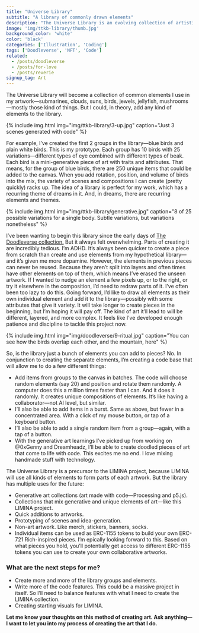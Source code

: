 ```yaml
---
title: "Universe Library"
subtitle: "A library of commonly drawn elements"
description: "The Universe Library is an evolving collection of artistic elements, including submarines, birds, and more. This library facilitates the creation of diverse scenes and compositions and aims to streamline the artistic process by reusing elements and employing a code base for batch placement, bursts, and random additions of elements. The library serves various purposes, from generative art to merchandise and token-based collaborative art projects."
image: 'img/ttkb-library/thumb.jpg'
background_color: 'white'
color: 'black'
categories: ['Illustration', 'Coding']
tags: ['Doodleverse', 'NFT', 'Code']
related:
  - /posts/doodleverse
  - /posts/for-love
  - /posts/reverie
signup_tag: Art
---
```

The Universe Library will become a collection of common elements I use in my artwork—submarines, clouds, suns, birds, jewels, jellyfish, mushrooms—mostly those kind of things. But I could, in theory, add any kind of elements to the library.

{% include img.html img="img/ttkb-library/3-up.jpg" caption="Just 3 scenes generated with code" %}

For example, I’ve created the first 2 groups in the library—blue birds and plain white birds. This is my prototype. Each group has 10 birds with 25 variations—different types of eye combined with different types of beak. Each bird is a mini-generative piece of art with traits and attributes. That means, for the group of blue birds, there are 250 unique items that could be added to the canvas. When you add rotation, position, and volume of birds into the mix, the variety of scenes and compositions I can create (pretty quickly) racks up. The idea of a library is perfect for my work, which has a recurring theme of dreams in it. And, in dreams, there are recurring elements and themes.

{% include img.html img="img/ttkb-library/generative.jpg" caption="8 of 25 possible variations for a single body. Subtle variations, but variations nonetheless" %}

I’ve been wanting to begin this library since the early days of [The Doodleverse collection.](/doodleverse) But it always felt overwhelming. Parts of creating it are incredibly tedious. I’m ADHD. It’s always been quicker to create a piece from scratch than create and use elements from my hypothetical library—and it’s given me more dopamine. However, the elements in previous pieces can never be reused. Because they aren’t split into layers and often times have other elements on top of them, which means I’ve erased the unseen artwork. If I wanted to nudge an element a few pixels up, or to the right, or try it elsewhere in the composition, I’d need to redraw parts of it. I’ve often been too lazy to do this. Going forward, I’d like to draw all elements as their own individual element and add it to the library—possibly with some attributes that give it variety. It will take longer to create pieces in the beginning, but I’m hoping it will pay off. The kind of art it’ll lead to will be different, layered, and more complex. It feels like I’ve developed enough patience and discipline to tackle this project now.

{% include img.html img="img/doodleverse/9-ritual.jpg" caption="You can see how the birds overlap each other, and the mountain, here" %}

So, is the library just a bunch of elements you can add to pieces? No. In conjunction to creating the separate elements, I’m creating a code base that will allow me to do a few different things:

- Add items from groups to the canvas in batches. The code will choose random elements (say 20) and position and rotate them randomly. A computer does this a million times faster than I can. And it does it randomly. It creates unique compositions of elements. It’s like having a collaborator—not AI level, but similar.
- I’ll also be able to add items in a burst. Same as above, but fewer in a concentrated area. With a click of my mouse button, or tap of a keyboard button.
- I’ll also be able to add a single random item from a group—again, with a tap of a button.
- With the generative art learnings I’ve picked up from working on @0xGenny and Dreamheadz, I’ll be able to create doodled pieces of art that come to life with code. This excites me no end. I love mixing handmade stuff with technology.

The Universe Library is a precursor to the LIMINA project, because LIMINA will use all kinds of elements to form parts of each artwork. But the library has multiple uses for the future:

- Generative art collections (art made with code—Processing and p5.js).
- Collections that mix generative and unique elements of art—like this LIMINA project.
- Quick additions to artworks.
- Prototyping of scenes and idea-generation.
- Non-art artwork. Like merch, stickers, banners, socks.
- Individual items can be used as ERC-1155 tokens to build your own ERC-721 Rich-inspired pieces. I’m epically looking forward to this. Based on what pieces you hold, you’ll potentially get access to different ERC-1155 tokens you can use to create your own collaborative artworks.

### What are the next steps for me?

- Create more and more of the library groups and elements.
- Write more of the code features. This could be a massive project in itself. So I’ll need to balance features with what I need to create the LIMINA collection.
- Creating starting visuals for LIMINA.

**Let me know your thoughts on this method of creating art. Ask anything—I want to let you into my process of creating the art that I do.**